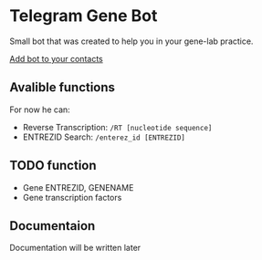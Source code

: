 # Telegram Gene Bot
Small bot that was created to help you in your gene-lab practice.

[Add bot to your contacts](http://telegram.me/genetics_bot)

## Avalible functions

For now he can:

- Reverse Transcription: ```/RT [nucleotide sequence]```
- ENTREZID Search: ```/enterez_id [ENTREZID]```


## TODO function

- Gene ENTREZID, GENENAME
- Gene transcription factors

## Documentaion

Documentation will be written later
